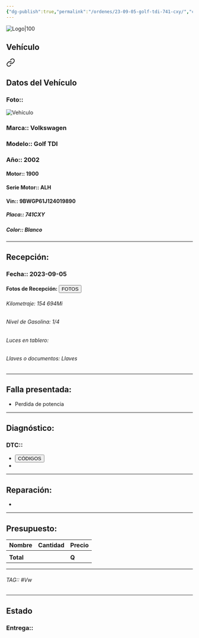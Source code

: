```yaml
---
{"dg-publish":true,"permalink":"/ordenes/23-09-05-golf-tdi-741-cxy/","created":"","updated":""}
---
```


![Logo|100](http://drive.google.com/uc?export=view&id=137fl3TIZ0-PU8b-Pt0bsjclwHub_u78G)

## Vehículo

<div class="transclusion internal-embed is-loaded"><a class="markdown-embed-link" href="/vehiculos/volkswagen/golf-tdi-741-cxy/#datos-del-vehiculo" aria-label="Open link"><svg xmlns="http://www.w3.org/2000/svg" width="24" height="24" viewBox="0 0 24 24" fill="none" stroke="currentColor" stroke-width="2" stroke-linecap="round" stroke-linejoin="round" class="svg-icon lucide-link"><path d="M10 13a5 5 0 0 0 7.54.54l3-3a5 5 0 0 0-7.07-7.07l-1.72 1.71"></path><path d="M14 11a5 5 0 0 0-7.54-.54l-3 3a5 5 0 0 0 7.07 7.07l1.71-1.71"></path></svg></a><div class="markdown-embed">



## Datos del Vehículo 
### Foto:: 
![Vehículo](http://drive.google.com/uc?export=view&id=1MZ8mwO1VPK1pIJDFEiI_RK3_HWgdMHFT)

### Marca:: Volkswagen 
### Modelo:: Golf TDI
### Año:: 2002
#### Motor:: 1900
#### Serie Motor:: ALH
#### Vin:: 9BWGP61J124019890
##### Placa:: 741CXY
##### Color:: Blanco
---


</div></div>


## Recepción:
### Fecha:: 2023-09-05
#### Fotos de Recepción: <a href="http"><button class="btn success">FOTOS</button></a>

###### Kilometraje: 154 694Mi
###### Nivel de Gasolina: 1/4
###### Luces en tablero: 
###### Llaves o documentos: Llaves

---

## Falla presentada:
- Perdida de potencia


---

## Diagnóstico:
### DTC:: 

- <a href="http://aitus.golo365.com/Home/Report/reportDetail/diagnose_record_id/404df27ageAE3bKw54OM5454IF/report_type/D/l/es/timezone/-6"><button class="btn success">CÓDIGOS</button></a>
- 

---
## Reparación:
- 

---

## Presupuesto:

| Nombre | Cantidad | Precio |
| ------ | -------- | ------ |
|        |          |        |
| **Total**       |        |    **Q**    |

---

###### TAG:: #Vw 

---

## Estado

### Entrega:: 